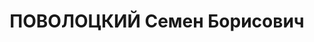 ---
title: ПОВОЛОЦКИЙ Семен Борисович
description: "Род. в 1888 г., г. Черкассы Киевской обл., Украина., ГЛАВНЫЙ БУХГАЛТЕР\
  \ ДЕПО СТ. БАБАЕВО Сев. ж. д. Проживал: г. Бабаево Вологодской обл., ул. К. Маркса,\
  \ 32. \n  Арестован 9 августа 1938 г. \n  Приговорен: ДТО НКВД Сев. ж.д. 21 октября\
  \ 1938 г., обв.: 58-8, 58-10 УК РСФСР. \n  Приговор: дело прекращено"
---